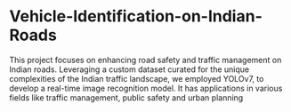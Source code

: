 # Vehicle-Identification-on-Indian-Roads
This project focuses on enhancing road safety and traffic management on Indian roads. Leveraging a custom dataset curated for the unique complexities of the Indian traffic landscape, we employed YOLOv7, to develop a real-time image recognition model. It has applications in various fields like traffic management, public safety and urban planning
